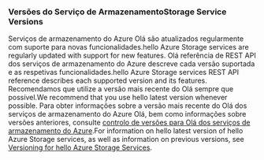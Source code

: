 ### <a name="storage-service-versions"></a><span data-ttu-id="13df8-101">Versões do Serviço de Armazenamento</span><span class="sxs-lookup"><span data-stu-id="13df8-101">Storage Service Versions</span></span>
<span data-ttu-id="13df8-102">Serviços de armazenamento do Azure Olá são atualizados regularmente com suporte para novas funcionalidades.</span><span class="sxs-lookup"><span data-stu-id="13df8-102">hello Azure Storage services are regularly updated with support for new features.</span></span> <span data-ttu-id="13df8-103">Olá referência de REST API dos serviços de armazenamento do Azure descreve cada versão suportada e as respetivas funcionalidades.</span><span class="sxs-lookup"><span data-stu-id="13df8-103">hello Azure Storage services REST API reference describes each supported version and its features.</span></span> <span data-ttu-id="13df8-104">Recomendamos que utilize a versão mais recente do Olá sempre que possível.</span><span class="sxs-lookup"><span data-stu-id="13df8-104">We recommend that you use hello latest version whenever possible.</span></span> <span data-ttu-id="13df8-105">Para obter informações sobre a versão mais recente do Olá dos serviços de armazenamento do Azure Olá, bem como informações sobre versões anteriores, consulte [controlo de versões para Olá dos serviços de armazenamento do Azure](https://msdn.microsoft.com/library/azure/dd894041.aspx).</span><span class="sxs-lookup"><span data-stu-id="13df8-105">For information on hello latest version of hello Azure Storage services, as well as information on previous versions, see [Versioning for hello Azure Storage Services](https://msdn.microsoft.com/library/azure/dd894041.aspx).</span></span>  

